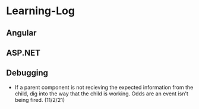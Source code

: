 # Learning-Log

## Angular

## ASP.NET

## Debugging
- If a parent component is not recieving the expected information from the child, dig into the way that the child is working. Odds are an event isn't being fired. (11/2/21)
